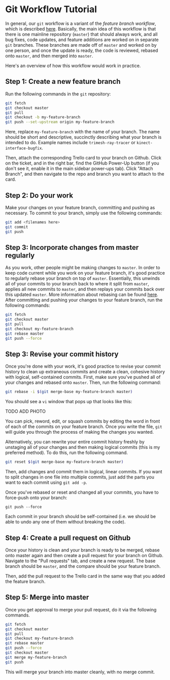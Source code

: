 # Git Workflow Tutorial

In general, our `git` workflow is a variant of the _feature branch workflow_, which is described [here](https://www.atlassian.com/git/tutorials/comparing-workflows#feature-branch-workflow).
Basically, the main idea of this workflow is that there is one mainline repository (`master`) that should always work, and all bug fixes, code updates, and feature additions are worked on in separate `git` branches.
These branches are made off of `master` and worked on by one person, and once the update is ready, the code is reviewed, rebased onto `master`, and then merged into `master`.

Here's an overview of how this workflow would work in practice.

## Step 1: Create a new feature branch

Run the following commands in the `git` repository:

```bash
git fetch
git checkout master
git pull
git checkout -b my-feature-branch
git push --set-upstream origin my-feature-branch
```

Here, replace `my-feature-branch` with the name of your branch.
The name should be short and descriptive, succinctly describing what your branch is intended to do.
Example names include `trimesh-ray-tracer` or `kinect-interface-bugfix`.

Then, attach the corresponding Trello card to your branch on Github.
Click on the ticket, and in the right bar, find the GitHub Power-Up button (if you don't see it, enable it in the main sidebar power-ups tab).
Click "Attach Branch", and then navigate to the repo and branch you want to attach to the card.

## Step 2: Do your work

Make your changes on your feature branch, committing and pushing as necessary.
To commit to your branch, simply use the following commands:

```bash
git add <filenames here>
git commit
git push
```

## Step 3: Incorporate changes from master regularly

As you work, other people might be making changes to `master`.
In order to keep code current while you work on your feature branch, it's good practice to regularly rebase your branch on top of `master`.
Essentially, this unwinds all of your commits to your branch back to where it split from `master`, applies all new commits to `master`, and then replays your commits back over this updated `master`.
More information about rebasing can be found [here](https://www.atlassian.com/git/tutorials/merging-vs-rebasing).
After committing and pushing your changes to your feature branch, run the following commands:

```bash
git fetch
git checkout master
git pull
git checkout my-feature-branch
git rebase master
git push --force
```

## Step 3: Revise your commit history

Once you're done with your work, it's good practice to revise your commit history to clean up extraneous commits and create a clean, cohesive history with logical, self-contained commits.
First, make sure you've pushed all of your changes and rebased onto `master`.
Then, run the following command:

```bash
git rebase -i $(git merge-base my-feature-branch master)
```

You should see a `vi` window that pops up that looks like this:

TODO ADD PHOTO

You can pick, reword, edit, or squash commits by editing the word in front of each of the commits on your feature branch.
Once you write the file, `git` will guide you through the process of making the changes you wanted.

Alternatively, you can rewrite your entire commit history freshly by unstaging all of your changes and then making logical commits (this is my preferred method).
To do this, run the following command.

```bash
git reset $(git merge-base my-feature-branch master)
```

Then, add changes and commit them in logical, linear commits.
If you want to split changes in one file into multiple commits, just add the parts you want to each commit using `git add -p`.

Once you've rebased or reset and changed all your commits, you have to force-push onto your branch:

```
git push --force
```

Each commit in your branch should be self-contained (i.e. we should be able to undo any one of them without breaking the code).

## Step 4: Create a pull request on Github

Once your history is clean and your branch is ready to be merged, rebase onto master again and then create a pull request for your branch on Github.
Navigate to the "Pull requests" tab, and create a new request. The base branch should be `master`, and the compare should be your feature branch.

Then, add the pull request to the Trello card in the same way that you added the feature branch.

## Step 5: Merge into master

Once you get approval to merge your pull request, do it via the following commands.

```bash
git fetch
git checkout master
git pull
git checkout my-feature-branch
git rebase master
git push --force
git checkout master
git merge my-feature-branch
git push
```

This will merge your branch into master cleanly, with no merge commit.


